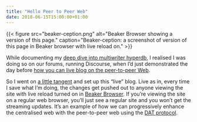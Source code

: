 ```yaml
---
title: "Hello Peer to Peer Web"
date: 2018-06-15T15:00:00+01:00
---
```


{{< figure src="beaker-ception.png" alt="Beaker Browser showing a version of this page." caption="Beaker-ception: a screenshot of version of this page in Beaker browser with live reload on." >}}

While documenting my [deep dive into multiwriter hyperdb](https://forum.ind.ie/t/deep-dive-into-multiwriter-hyperdb/2184), I realised I was doing so on our forums, running Discourse, when I’d just demonstrated the day before [how you can live blog on the peer-to-peer Web](https://forum.ind.ie/t/deep-dive-into-multiwriter-hyperdb/2184/1).

So I went on [a little tangent](https://mastodon.ar.al/@aral/100207852262520843) and set up this “live” blog. Live as in, every time I save what I’m doing, the changes get pushed out to anyone viewing the site with live reload turned on in [Beaker Browser](https://beakerbrowser.com'). If you’re viewing the site on a regular web browser, you’ll just see a regular site and you won’t get the streaming updates. It’s an example of how we can progressively enhance the centralised web with the peer-to-peer web using the [DAT protocol](https://datproject.org).
